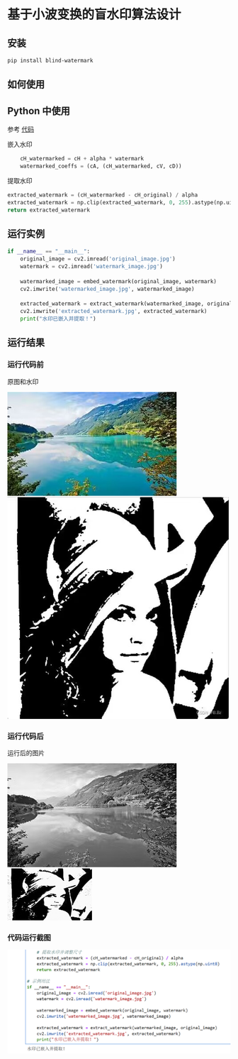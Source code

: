 # 基于小波变换的盲水印算法设计

## 安装
```bash
pip install blind-watermark 
```


## 如何使用


## Python 中使用


参考 [代码](/example_str.py)


嵌入水印
```python
    cH_watermarked = cH + alpha * watermark
    watermarked_coeffs = (cA, (cH_watermarked, cV, cD))
```

提取水印
```python
extracted_watermark = (cH_watermarked - cH_original) / alpha
extracted_watermark = np.clip(extracted_watermark, 0, 255).astype(np.uint8)
return extracted_watermark 
```



## 运行实例

```python
if __name__ == "__main__":  
    original_image = cv2.imread('original_image.jpg')
    watermark = cv2.imread('watermark_image.jpg')  

    watermarked_image = embed_watermark(original_image, watermark)  
    cv2.imwrite('watermarked_image.jpg', watermarked_image)  

    extracted_watermark = extract_watermark(watermarked_image, original_image)  
    cv2.imwrite('extracted_watermark.jpg', extracted_watermark)  
    print("水印已嵌入并提取！")
```


## 运行结果


### 运行代码前
原图和水印



![origin_image](original_image.jpg)  ![水印](watermark_image.jpg)
### 运行代码后
运行后的图片

![watermarked_image](watermarked_image.jpg)  ![extracted_watermark](extracted_watermark.jpg)


### 代码运行截图


![运行结果](运行结果.png)






